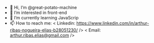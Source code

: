 - 👋 Hi, I’m @great-potato-machine
- 👀 I’m interested in front-end
- 🌱 I’m currently learning JavaScrip
- 📫 How to reach me:
       < Linkedin: https://www.linkedin.com/in/arthur-ribas-nogueira-elias-b28051230/ />
       < Email: arthur.ribas.elias@gmail.com />

<!---
great-potato-machine/great-potato-machine is a ✨ special ✨ repository because its `README.md` (this file) appears on your GitHub profile.
You can click the Preview link to take a look at your changes.
--->
